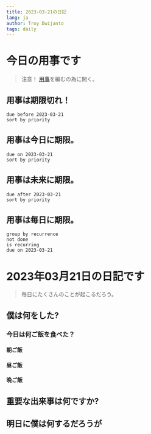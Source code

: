 ```yaml
---
title: 2023-03-21の日記
lang: ja
author: Troy Dwijanto
tags: daily
---
```

# 今日の用事です
> 注意！ [用事](用事.md)を編むの為に開く。
## 用事は期限切れ！
```tasks
due before 2023-03-21
sort by priority
```
## 用事は今日に期限。
```tasks
due on 2023-03-21
sort by priority
```
## 用事は未来に期限。
```tasks
due after 2023-03-21
sort by priority
```
## 用事は毎日に期限。
```tasks
group by recurrence
not done
is recurring
due on 2023-03-21
```
# 2023年03月21日の日記です
> 毎日にたくさんのことが起こるだろう。

## 僕は何をした?

### 今日は何ご飯を食べた？
#### 朝ご飯
#### 昼ご飯
#### 晩ご飯

## 重要な出来事は何ですか?

## 明日に僕は何するだろうが